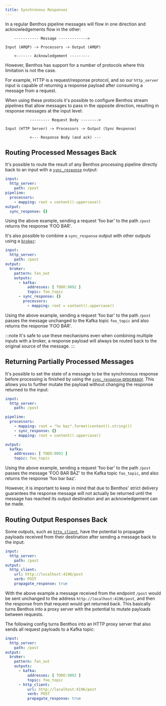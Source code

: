 ```yaml
---
title: Synchronous Responses
---
```


In a regular Benthos pipeline messages will flow in one direction and acknowledgements flow in the other:

```text
    ----------- Message ------------->

Input (AMQP) -> Processors -> Output (AMQP)

    <------- Acknowledgement ---------
```

However, Benthos has support for a number of protocols where this limitation is not the case.

For example, HTTP is a request/response protocol, and so our `http_server` input is capable of returning a response payload after consuming a message from a request.

When using these protocols it's possible to configure Benthos stream pipelines that allow messages to pass in the opposite direction, resulting in response messages at the input level:

```text
           --------- Request Body -------->

Input (HTTP Server) -> Processors -> Output (Sync Response)

           <--- Response Body (and ack) ---
```

## Routing Processed Messages Back

It's possible to route the result of any Benthos processing pipeline directly back to an input with a [`sync_response`][sync-res] output:

```yaml
input:
  http_server:
    path: /post
pipeline:
  processors:
    - mapping: root = content().uppercase()
output:
  sync_response: {}
```

Using the above example, sending a request 'foo bar' to the path `/post` returns the response 'FOO BAR'.

It's also possible to combine a `sync_response` output with other outputs using a [`broker`][output-broker]:

```yaml
input:
  http_server:
    path: /post
output:
  broker:
    pattern: fan_out
    outputs:
      - kafka:
          addresses: [ TODO:9092 ]
          topic: foo_topic
      - sync_response: {}
        processors:
          - mapping: root = content().uppercase()
```

Using the above example, sending a request 'foo bar' to the path `/post` passes the message unchanged to the Kafka topic `foo_topic` and also returns the response 'FOO BAR'.

:::note
It's safe to use these mechanisms even when combining multiple inputs with a broker, a response payload will always be routed back to the original source of the message.
:::

## Returning Partially Processed Messages

It's possible to set the state of a message to be the synchronous response before processing is finished by using the [`sync_response` processor][sync-res-proc]. This allows you to further mutate the payload without changing the response returned to the input:

```yaml
input:
  http_server:
    path: /post

pipeline:
  processors:
    - mapping: root = "%v baz".format(content().string())
    - sync_response: {}
    - mapping: root = content().uppercase()

output:
  kafka:
    addresses: [ TODO:9092 ]
    topic: foo_topic
```

Using the above example, sending a request 'foo bar' to the path `/post` passes the message 'FOO BAR BAZ' to the Kafka topic `foo_topic`, and also returns the response 'foo bar baz'.

However, it is important to keep in mind that due to Benthos' strict delivery guarantees the response message will not actually be returned until the message has reached its output destination and an acknowledgement can be made.

## Routing Output Responses Back

Some outputs, such as [`http_client`][http-client-output], have the potential to propagate payloads received from their destination after sending a message back to the input:

```yaml
input:
  http_server:
    path: /post
output:
  http_client:
    url: http://localhost:4196/post
    verb: POST
    propagate_response: true
```

With the above example a message received from the endpoint `/post` would be sent unchanged to the address `http://localhost:4196/post`, and then the response from that request would get returned back. This basically turns Benthos into a proxy server with the potential to mutate payloads between requests.

The following config turns Benthos into an HTTP proxy server that also sends all request payloads to a Kafka topic:

```yaml
input:
  http_server:
    path: /post
output:
  broker:
    pattern: fan_out
    outputs:
      - kafka:
          addresses: [ TODO:9092 ]
          topic: foo_topic
      - http_client:
          url: http://localhost:4196/post
          verb: POST
          propagate_response: true
```

[sync-res]: /docs/components/outputs/sync_response
[sync-res-proc]: /docs/components/processors/sync_response
[http-client-output]: /docs/components/outputs/http_client
[output-broker]: /docs/components/outputs/broker